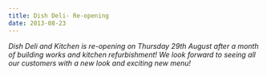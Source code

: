 ```yaml
---
title: Dish Deli- Re-opening
date: 2013-08-23
---
```

_Dish Deli and Kitchen is re-opening on Thursday 29th August after a month of building works and kitchen refurbishment! We look forward to seeing all our customers with a new look and exciting new menu!_

